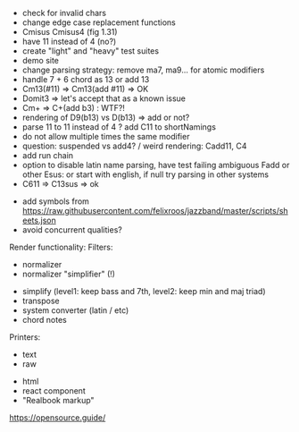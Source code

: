 + check for invalid chars
+ change edge case replacement functions
+ Cmisus Cmisus4 (fig 1.31)
+ have 11 instead of 4 (no?)
+ create "light" and "heavy" test suites
+ demo site
+ change parsing strategy: remove ma7, ma9... for atomic modifiers
+ handle 7 + 6 chord as 13 or add 13
+ Cm13(#11) =>  Cm13(add #11) => OK
+ Domit3 => let's accept that as a known issue
+ Cm+ => C+(add b3) : WTF?!
+ rendering of D9(b13) vs D(b13) => add or not?
+ parse 11 to 11 instead of 4 ? add C11 to shortNamings
+ do not allow multiple times the same modifier
+ question: suspended vs add4? / weird rendering: Cadd11, C4
+ add run chain
+ option to disable latin name parsing, have test failing ambiguous Fadd or other Esus: or start with english, if null try parsing in other systems
+ C611 => C13sus => ok

- add symbols from https://raw.githubusercontent.com/felixroos/jazzband/master/scripts/sheets.json
- avoid concurrent qualities?

Render functionality:
Filters:
+ normalizer 
+ normalizer "simplifier" (!)
- simplify (level1: keep bass and 7th, level2: keep min and maj triad)
- transpose
- system converter (latin / etc)
- chord notes

Printers:
+ text
+ raw
- html
- react component
- "Realbook markup"



https://opensource.guide/

